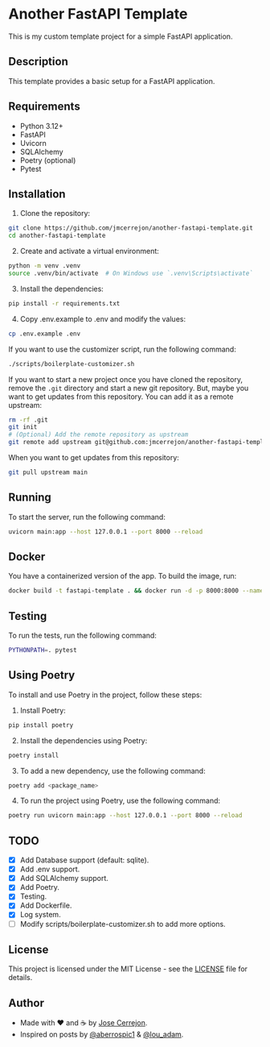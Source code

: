 # Another FastAPI Template

This is my custom template project for a simple FastAPI application.

## Description

This template provides a basic setup for a FastAPI application.

## Requirements

-   Python 3.12+
-   FastAPI
-   Uvicorn
-   SQLAlchemy
-   Poetry (optional)
-   Pytest

## Installation

1. Clone the repository:

```bash
git clone https://github.com/jmcerrejon/another-fastapi-template.git
cd another-fastapi-template
```

2. Create and activate a virtual environment:

```bash
python -m venv .venv
source .venv/bin/activate  # On Windows use `.venv\Scripts\activate`
```

3. Install the dependencies:

```bash
pip install -r requirements.txt
```

4. Copy .env.example to .env and modify the values:

```bash
cp .env.example .env
```

If you want to use the customizer script, run the following command:

```bash
./scripts/boilerplate-customizer.sh
```

If you want to start a new project once you have cloned the repository, remove the `.git` directory and start a new git repository. But, maybe you want to get updates from this repository. You can add it as a remote upstream:

```bash
rm -rf .git
git init
# (Optional) Add the remote repository as upstream
git remote add upstream git@github.com:jmcerrejon/another-fastapi-template.git
```

When you want to get updates from this repository:

```bash
git pull upstream main
```

## Running

To start the server, run the following command:

```bash
uvicorn main:app --host 127.0.0.1 --port 8000 --reload
```

## Docker

You have a containerized version of the app. To build the image, run:

```sh
docker build -t fastapi-template . && docker run -d -p 8000:8000 --name fastapi-container fastapi-template
```

## Testing

To run the tests, run the following command:

```bash
PYTHONPATH=. pytest
```

## Using Poetry

To install and use Poetry in the project, follow these steps:

1. Install Poetry:

```bash
pip install poetry
```

2. Install the dependencies using Poetry:

```bash
poetry install
```

3. To add a new dependency, use the following command:

```bash
poetry add <package_name>
```

4. To run the project using Poetry, use the following command:

```bash
poetry run uvicorn main:app --host 127.0.0.1 --port 8000 --reload
```

## TODO

-   [x] Add Database support (default: sqlite).
-   [x] Add .env support.
-   [x] Add SQLAlchemy support.
-   [x] Add Poetry.
-   [x] Testing.
-   [x] Add Dockerfile.
-   [x] Log system.
-   [ ] Modify scripts/boilerplate-customizer.sh to add more options.

## License

This project is licensed under the MIT License - see the [LICENSE](LICENSE) file for details.

## Author

-   Made with ❤️ and ☕️ by [Jose Cerrejon](mailto:ulysess@gmail.com).
-   Inspired on posts by [@aberrospic1](https://medium.com/@aberrospic1/crud-operations-with-fastapi-c2de026e5862) & [@lou_adam](https://medium.com/@lou_adam/best-practices-for-building-deploying-rest-api-as-data-engineer-concrete-example-with-fastapi-84522745a9f7#7dfc).
